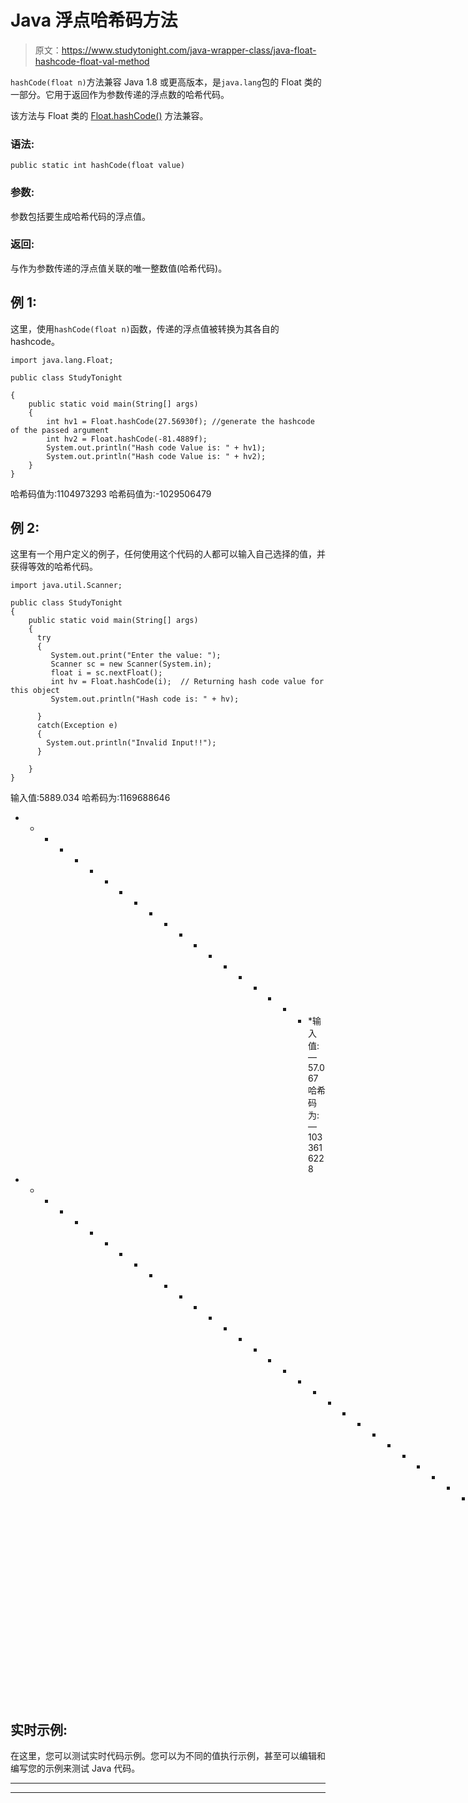 # Java 浮点哈希码方法

> 原文：<https://www.studytonight.com/java-wrapper-class/java-float-hashcode-float-val-method>

`hashCode(float n)`方法兼容 Java 1.8 或更高版本，是`java.lang`包的 Float 类的一部分。它用于返回作为参数传递的浮点数的哈希代码。

该方法与 Float 类的 [Float.hashCode()](https://www.studytonight.com/java-wrapper-class/java-float-hashcode-method) 方法兼容。

### 语法:

```
public static int hashCode(float value) 
```

### 参数:

参数包括要生成哈希代码的浮点值。

### 返回:

与作为参数传递的浮点值关联的唯一整数值(哈希代码)。

## 例 1:

这里，使用`hashCode(float n)`函数，传递的浮点值被转换为其各自的 hashcode。

```
import java.lang.Float;

public class StudyTonight

{  
    public static void main(String[] args)  
    {  
        int hv1 = Float.hashCode(27.56930f); //generate the hashcode of the passed argument
        int hv2 = Float.hashCode(-81.4889f); 
        System.out.println("Hash code Value is: " + hv1); 
        System.out.println("Hash code Value is: " + hv2);
    }  
}
```

哈希码值为:1104973293
哈希码值为:-1029506479

## 例 2:

这里有一个用户定义的例子，任何使用这个代码的人都可以输入自己选择的值，并获得等效的哈希代码。

```
import java.util.Scanner; 

public class StudyTonight
{  
    public static void main(String[] args)
    {  
      try
      {
         System.out.print("Enter the value: ");  
         Scanner sc = new Scanner(System.in);         
         float i = sc.nextFloat();  
         int hv = Float.hashCode(i);  // Returning hash code value for this object
         System.out.println("Hash code is: " + hv);

      }
      catch(Exception e)
      {
        System.out.println("Invalid Input!!");
      }

    }  
} 
```

输入值:5889.034
哈希码为:1169688646
* * * * * * * * * * * * * * * * * * * * *输入值:—57.067
哈希码为:—1033616228
* * * * * * * * * * * * * * * * * * * * * * * * * * * * * * * * * * *输入值:0x67
无效输入！！

## 实时示例:

在这里，您可以测试实时代码示例。您可以为不同的值执行示例，甚至可以编辑和编写您的示例来测试 Java 代码。

* * *

* * *